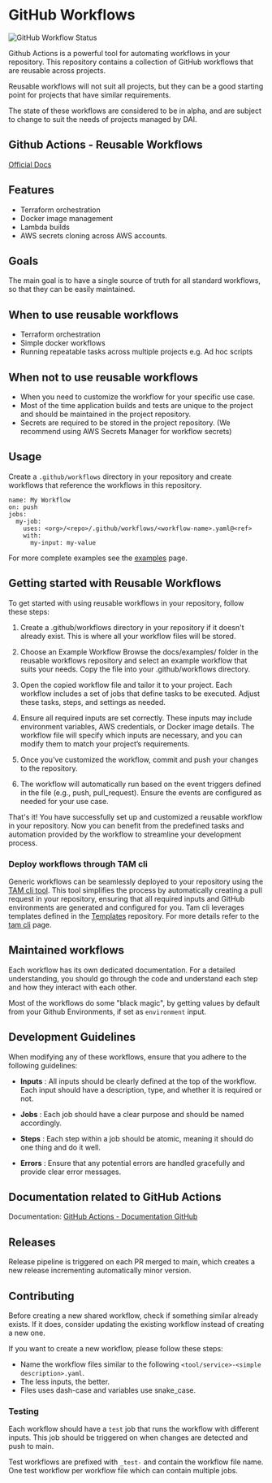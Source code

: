 # GitHub Workflows

<!--intro-start-->

<!-- TODO: change to release badge -->

![GitHub Workflow Status](https://github.com/tx-pts-dai/github-workflows/actions/workflows/gh-release-on-main.yaml/badge.svg)

Github Actions is a powerful tool for automating workflows in your repository. This repository contains a collection of GitHub workflows that are reusable across projects.

Reusable workflows will not suit all projects, but they can be a good starting point for projects that have similar requirements.

The state of these workflows are considered to be in alpha, and are subject to change to suit the needs of projects managed by DAI.

## Github Actions - Reusable Workflows

[Official Docs](https://docs.github.com/en/actions/sharing-automations/reusing-workflows)

## Features

- Terraform orchestration
- Docker image management
- Lambda builds
- AWS secrets cloning across AWS accounts.

## Goals

The main goal is to have a single source of truth for all standard workflows, so that they can be easily maintained.

## When to use reusable workflows

- Terraform orchestration
- Simple docker workflows
- Running repeatable tasks across multiple projects e.g. Ad hoc scripts

## When not to use reusable workflows

- When you need to customize the workflow for your specific use case.
- Most of the time application builds and tests are unique to the project and should be maintained in the project repository.
- Secrets are required to be stored in the project repository. (We recommend using AWS Secrets Manager for workflow secrets)

## Usage

Create a `.github/workflows` directory in your repository and create workflows that reference the workflows in this repository.

```
name: My Workflow
on: push
jobs:
  my-job:
    uses: <org>/<repo>/.github/workflows/<workflow-name>.yaml@<ref>
    with:
      my-input: my-value
```

For more complete examples see the [examples](docs/examples/) page.

<!--intro-end-->

## Getting started with Reusable Workflows

<!--usage-start-->

To get started with using reusable workflows in your repository, follow these steps:

1. Create a .github/workflows directory in your repository if it doesn't already exist. This is where all your workflow files will be stored.

2. Choose an Example Workflow
   Browse the docs/examples/ folder in the reusable workflows repository and select an example workflow that suits your needs. Copy the file into your .github/workflows directory.

3. Open the copied workflow file and tailor it to your project. Each workflow includes a set of jobs that define tasks to be executed. Adjust these tasks, steps, and settings as needed.

4. Ensure all required inputs are set correctly. These inputs may include environment variables, AWS credentials, or Docker image details. The workflow file will specify which inputs are necessary, and you can modify them to match your project’s requirements.

5. Once you've customized the workflow, commit and push your changes to the repository.

6. The workflow will automatically run based on the event triggers defined in the file (e.g., push, pull_request). Ensure the events are configured as needed for your use case.

That's it! You have successfully set up and customized a reusable workflow in your repository. Now you can benefit from the predefined tasks and automation provided by the workflow to streamline your development process.

### Deploy workflows through TAM cli

Generic workflows can be seamlessly deployed to your repository using the [TAM cli tool](https://github.com/DND-IT/tam-cli).
This tool simplifies the process by automatically creating a pull request in your repository, ensuring that all required inputs and GitHub environments are generated and configured for you.
Tam cli leverages templates defined in the [Templates](https://github.com/tx-pts-dai/templates/tree/main/addons/github-workflows) repository.
For more details refer to the [tam cli](docs/getting-started/tam-cli.md) page.

<!--usage-end-->

## Maintained workflows

Each workflow has its own dedicated documentation. For a detailed understanding, you should go through the code and understand each step and how they interact with each other.

Most of the workflows do some "black magic", by getting values by default from your Github Environments, if set as `environment` input.

## Development Guidelines

When modifying any of these workflows, ensure that you adhere to the following guidelines:

- **Inputs** : All inputs should be clearly defined at the top of the workflow. Each input should have a description, type, and whether it is required or not.

- **Jobs** : Each job should have a clear purpose and should be named accordingly.

- **Steps** : Each step within a job should be atomic, meaning it should do one thing and do it well.

- **Errors** : Ensure that any potential errors are handled gracefully and provide clear error messages.

## Documentation related to GitHub Actions

Documentation: [GitHub Actions - Documentation GitHub](https://docs.github.com/en/actions)

## Releases

Release pipeline is triggered on each PR merged to main, which creates a new release incrementing automatically minor version.

## Contributing

Before creating a new shared workflow, check if something similar already exists. If it does, consider updating the existing workflow instead of creating a new one.

If you want to create a new workflow, please follow these steps:

- Name the workflow files similar to the following `<tool/service>-<simple description>.yaml`.
- The less inputs, the better.
- Files uses dash-case and variables use snake_case.

### Testing

Each workflow should have a `test` job that runs the workflow with different inputs. This job should be triggered on when changes are detected and push to main.

Test workflows are prefixed with `_test-` and contain the workflow file name. One test workflow per workflow file which can contain multiple jobs.
